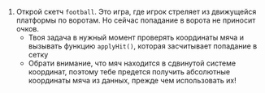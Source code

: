 1. Открой скетч `football`. Это игра, где игрок стреляет из движущейся платформы по воротам. 
Но сейчас попадание в ворота не приносит очков.
   * Твоя задача в нужный момент проверять координаты мяча и вызывать функцию `applyHit()`, которая засчитывает попадание в сетку
   * Обрати внимание, что мяч находится в сдвинутой системе координат, поэтому тебе предется получить абсолютные координаты мяча из данных, прежде чем использовать их!
